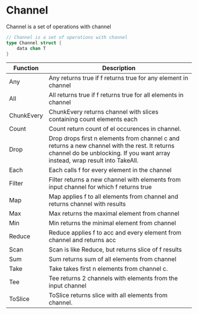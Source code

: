 # Channel

Channel is a set of operations with channel

```go
// Channel is a set of operations with channel
type Channel struct {
	data chan T
}
```

| Function | Description |
| -------- | ----------- |
| Any | Any returns true if f returns true for any element in channel |
| All | All returns true if f returns true for all elements in channel |
| ChunkEvery | ChunkEvery returns channel with slices containing count elements each |
| Count | Count return count of el occurences in channel. |
| Drop | Drop drops first n elements from channel c and returns a new channel with the rest. It returns channel do be unblocking. If you want array instead, wrap result into TakeAll. |
| Each | Each calls f for every element in the channel |
| Filter | Filter returns a new channel with elements from input channel for which f returns true |
| Map | Map applies f to all elements from channel and returns channel with results |
| Max | Max returns the maximal element from channel |
| Min | Min returns the minimal element from channel |
| Reduce | Reduce applies f to acc and every element from channel and returns acc |
| Scan | Scan is like Reduce, but returns slice of f results |
| Sum | Sum returns sum of all elements from channel |
| Take | Take takes first n elements from channel c. |
| Tee | Tee returns 2 channels with elements from the input channel |
| ToSlice | ToSlice returns slice with all elements from channel. |
